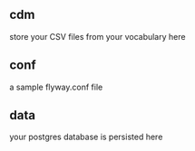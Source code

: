## cdm
store your CSV files from your vocabulary here

## conf
a sample flyway.conf file

## data
your postgres database is persisted here
